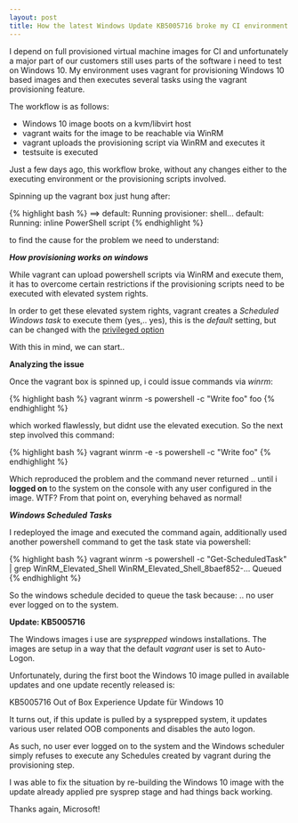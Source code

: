 ```yaml
---
layout: post
title: How the latest Windows Update KB5005716 broke my CI environment
---
```


I depend on full provisioned virtual machine images for CI and unfortunately a
major part of our customers still uses parts of the software i need to test on
Windows 10. My environment uses vagrant for provisioning Windows 10 based
images and then executes several tasks using the vagrant provisioning feature.

The workflow is as follows:

* Windows 10 image boots on a kvm/libvirt host
* vagrant waits for the image to be reachable via WinRM
* vagrant uploads the provisioning script via WinRM and executes it
* testsuite is executed

Just a few days ago, this workflow broke, without any changes either to the
executing environment or the provisioning scripts involved.

Spinning up the vagrant box just hung after:

{% highlight bash %}
==> default: Running provisioner: shell...
    default: Running: inline PowerShell script
{% endhighlight %}

to find the cause for the problem we need to understand:

***How provisioning works on windows***

While vagrant can upload powershell scripts via WinRM and execute them, it has
to overcome certain restrictions if the provisioning scripts need to be
executed with elevated system rights.

In order to get these elevated system rights, vagrant creates a *Scheduled
Windows task* to execute them (yes,.. yes), this is the *default* setting,
but can be changed with the [privileged option](https://www.vagrantup.com/docs/provisioning/shell#privileged)

With this in mind, we can start..

**Analyzing the issue**

Once the vagrant box is spinned up, i could issue commands via *winrm*:

{% highlight bash %}
 vagrant winrm -s powershell -c "Write foo"
 foo
{% endhighlight %}

which worked flawlessly, but didnt use the elevated execution. So the next step
involved this command:

{% highlight bash %}
 vagrant winrm -e -s powershell -c "Write foo"
{% endhighlight %}

Which reproduced the problem and the command never returned .. until i
**logged on** to the system on the console with any user configured in the
image. WTF? From that point on, everyhing behaved as normal!

***Windows Scheduled Tasks***

I redeployed the image and executed the command again, additionally used another
powershell command to get the task state via powershell:

{% highlight bash %}
vagrant winrm  -s powershell -c "Get-ScheduledTask" | grep WinRM_Elevated_Shell
     WinRM_Elevated_Shell_8baef852-... Queued
{% endhighlight %}

So the windows schedule decided to queue the task because: .. no user ever
logged on to the system.

**Update: KB5005716**

The Windows images i use  are *sysprepped* windows installations. The images are
setup in a way that the default *vagrant* user is set to Auto-Logon.

Unfortunately, during the first boot the Windows 10 image pulled in available
updates and one update recently released is:
 
 KB5005716 Out of Box Experience Update für Windows 10
 
It turns out, if this update is pulled by a sysprepped system, it updates
various user related OOB components and disables the auto logon.

As such, no user ever logged on to the system and the Windows scheduler
simply refuses to execute any Schedules created by vagrant during the
provisioning step.

I was able to fix the situation by re-building the Windows 10 image with
the update already applied pre sysprep stage and had things back working.

Thanks again, Microsoft!
